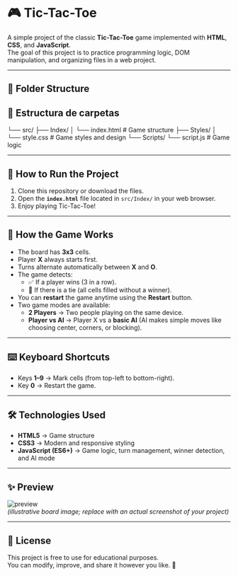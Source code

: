 # 🎮 Tic-Tac-Toe

A simple project of the classic **Tic-Tac-Toe** game implemented with **HTML**, **CSS**, and **JavaScript**.  
The goal of this project is to practice programming logic, DOM manipulation, and organizing files in a web project.

---

## 📂 Folder Structure


## 📂 Estructura de carpetas

└── src/
├── Index/
│ └── index.html # Game structure
├── Styles/
│ └── style.css # Game styles and design
└── Scripts/
└── script.js # Game logic



---

## 🚀 How to Run the Project

1. Clone this repository or download the files.  
2. Open the **`index.html`** file located in `src/Index/` in your web browser.  
3. Enjoy playing Tic-Tac-Toe!

---

## 🎲 How the Game Works

- The board has **3x3** cells.  
- Player **X** always starts first.  
- Turns alternate automatically between **X** and **O**.  
- The game detects:  
  - ✅ If a player wins (3 in a row).  
  - 🤝 If there is a tie (all cells filled without a winner).  
- You can **restart** the game anytime using the **Restart** button.  
- Two game modes are available:  
  - **2 Players** → Two people playing on the same device.  
  - **Player vs AI** → Player X vs a **basic AI** (AI makes simple moves like choosing center, corners, or blocking).

---

## ⌨️ Keyboard Shortcuts

- Keys **1–9** → Mark cells (from top-left to bottom-right).  
- Key **0** → Restart the game.

---

## 🛠️ Technologies Used

- **HTML5** → Game structure  
- **CSS3** → Modern and responsive styling  
- **JavaScript (ES6+)** → Game logic, turn management, winner detection, and AI mode

---

## ✨ Preview

![preview](https://i.imgur.com/tiKnTgA.png)  
*(illustrative board image; replace with an actual screenshot of your project)*

---

## 📜 License

This project is free to use for educational purposes.  
You can modify, improve, and share it however you like. 🎉
